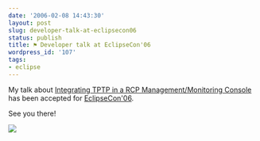 ```yaml
---
date: '2006-02-08 14:43:30'
layout: post
slug: developer-talk-at-eclipsecon06
status: publish
title: ⚑ Developer talk at EclipseCon'06
wordpress_id: '107'
tags:
- eclipse
---
```


My talk about [Integrating TPTP in a RCP Management/Monitoring Console](http://www.eclipsecon.org/2006/Sub.do?id=198) has been accepted for [EclipseCon'06](http://www.eclipsecon.org/2006/Home.do).

See you there!

[![](http://www.eclipsecon.org/2006/images/banner125x125.gif)](http://www.eclipsecon.org/)


